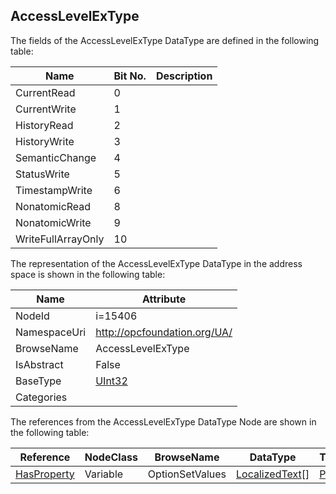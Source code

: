 <!-- datatype -->
## AccessLevelExType
  
<!-- end of description -->
The fields of the AccessLevelExType DataType are defined in the following table:  

|Name|Bit No.| Description|
|---|---|---|
|CurrentRead|0||
|CurrentWrite|1||
|HistoryRead|2||
|HistoryWrite|3||
|SemanticChange|4||
|StatusWrite|5||
|TimestampWrite|6||
|NonatomicRead|8||
|NonatomicWrite|9||
|WriteFullArrayOnly|10||

The representation of the AccessLevelExType DataType in the address space is shown in the following table:  

|Name|Attribute|
|---|---|
|NodeId|i=15406|
|NamespaceUri|http://opcfoundation.org/UA/|
|BrowseName|AccessLevelExType|
|IsAbstract|False|
|BaseType|[UInt32](../../DataTypes/UInt32/readme.md)|
|Categories||

The references from the AccessLevelExType DataType Node are shown in the following table:  

|Reference|NodeClass|BrowseName|DataType|TypeDefinition|ModellingRule|
|---|---|---|---|---|---|
|[HasProperty](../../ReferenceTypes/HasProperty/readme.md)|Variable|OptionSetValues|[LocalizedText](../../DataTypes/LocalizedText/readme.md)[]|[PropertyType](../../VariableTypes/PropertyType/readme.md)|[Mandatory](../../Objects/Mandatory/readme.md)|

